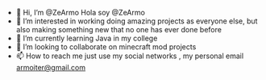 - 👋 Hi, I’m @ZeArmo Hola soy @ZeArmo
- 👀 I’m interested in working doing amazing projects as everyone else, but also making something new that no one has ever done before
- 🌱 I’m currently learning Java in my college
- 💞️ I’m looking to collaborate on minecraft mod projects
- 📫 How to reach me just use my social networks , my personal email armoiter@gmail.com

<!---
ZeArmo/ZeArmo is a ✨ special ✨ repository because its `README.md` (this file) appears on your GitHub profile.
You can click the Preview link to take a look at your changes.
--->
